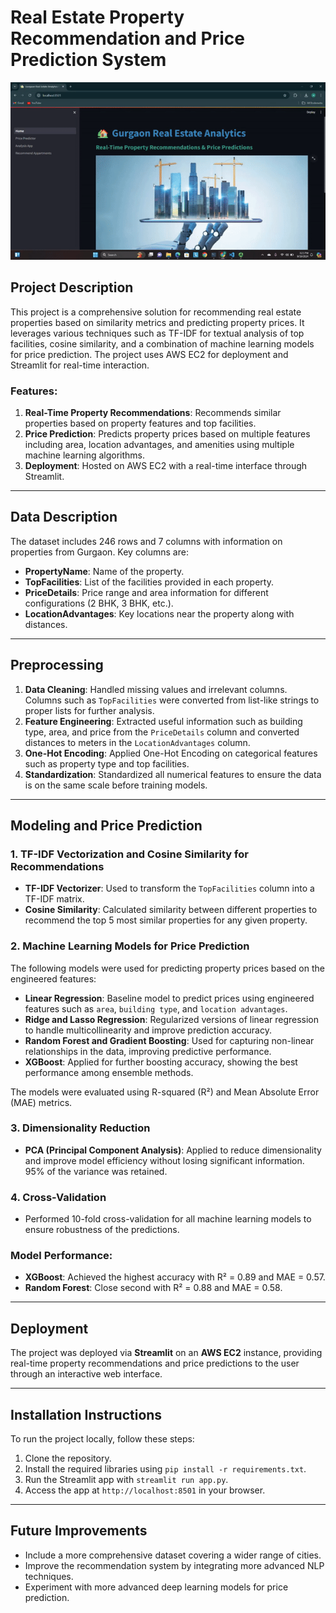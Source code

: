 # Real Estate Property Recommendation and Price Prediction System
![GIF Preview](https://github.com/venkateshneu/Recommender-System-Housing-DATA/blob/main/Thursday_September19_2024at3_20_37PM_default_da42f633-ezgif.com-video-to-gif-converter.gif)

## Project Description
This project is a comprehensive solution for recommending real estate properties based on similarity metrics and predicting property prices. It leverages various techniques such as TF-IDF for textual analysis of top facilities, cosine similarity, and a combination of machine learning models for price prediction. The project uses AWS EC2 for deployment and Streamlit for real-time interaction.

### Features:
1. **Real-Time Property Recommendations**: Recommends similar properties based on property features and top facilities.
2. **Price Prediction**: Predicts property prices based on multiple features including area, location advantages, and amenities using multiple machine learning algorithms.
3. **Deployment**: Hosted on AWS EC2 with a real-time interface through Streamlit.

---

## Data Description
The dataset includes 246 rows and 7 columns with information on properties from Gurgaon. Key columns are:
- **PropertyName**: Name of the property.
- **TopFacilities**: List of the facilities provided in each property.
- **PriceDetails**: Price range and area information for different configurations (2 BHK, 3 BHK, etc.).
- **LocationAdvantages**: Key locations near the property along with distances.

---

## Preprocessing
1. **Data Cleaning**: Handled missing values and irrelevant columns. Columns such as `TopFacilities` were converted from list-like strings to proper lists for further analysis.
2. **Feature Engineering**: Extracted useful information such as building type, area, and price from the `PriceDetails` column and converted distances to meters in the `LocationAdvantages` column.
3. **One-Hot Encoding**: Applied One-Hot Encoding on categorical features such as property type and top facilities.
4. **Standardization**: Standardized all numerical features to ensure the data is on the same scale before training models.

---

## Modeling and Price Prediction

### 1. **TF-IDF Vectorization and Cosine Similarity for Recommendations**
- **TF-IDF Vectorizer**: Used to transform the `TopFacilities` column into a TF-IDF matrix.
- **Cosine Similarity**: Calculated similarity between different properties to recommend the top 5 most similar properties for any given property.

### 2. **Machine Learning Models for Price Prediction**
The following models were used for predicting property prices based on the engineered features:
- **Linear Regression**: Baseline model to predict prices using engineered features such as `area`, `building type`, and `location advantages`.
- **Ridge and Lasso Regression**: Regularized versions of linear regression to handle multicollinearity and improve prediction accuracy.
- **Random Forest and Gradient Boosting**: Used for capturing non-linear relationships in the data, improving predictive performance.
- **XGBoost**: Applied for further boosting accuracy, showing the best performance among ensemble methods.

The models were evaluated using R-squared (R²) and Mean Absolute Error (MAE) metrics.

### 3. **Dimensionality Reduction**
- **PCA (Principal Component Analysis)**: Applied to reduce dimensionality and improve model efficiency without losing significant information. 95% of the variance was retained.

### 4. **Cross-Validation**
- Performed 10-fold cross-validation for all machine learning models to ensure robustness of the predictions.

### Model Performance:
- **XGBoost**: Achieved the highest accuracy with R² = 0.89 and MAE = 0.57.
- **Random Forest**: Close second with R² = 0.88 and MAE = 0.58.

---

## Deployment
The project was deployed via **Streamlit** on an **AWS EC2** instance, providing real-time property recommendations and price predictions to the user through an interactive web interface.

---

## Installation Instructions
To run the project locally, follow these steps:
1. Clone the repository.
2. Install the required libraries using `pip install -r requirements.txt`.
3. Run the Streamlit app with `streamlit run app.py`.
4. Access the app at `http://localhost:8501` in your browser.

---

## Future Improvements
- Include a more comprehensive dataset covering a wider range of cities.
- Improve the recommendation system by integrating more advanced NLP techniques.
- Experiment with more advanced deep learning models for price prediction.
